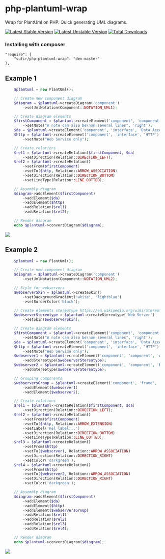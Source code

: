 # php-plantuml-wrap
Wrap for PlantUml on PHP. Quick generating UML diagrams.

[![Latest Stable Version](https://poser.pugx.org/Sufir/php-plantuml-wrap/version)](https://packagist.org/packages/Sufir/php-plantuml-wrap) [![Latest Unstable Version](https://poser.pugx.org/Sufir/php-plantuml-wrap/v/unstable)](//packagist.org/packages/Sufir/php-plantuml-wrap) [![Total Downloads](https://poser.pugx.org/Sufir/php-plantuml-wrap/downloads)](https://packagist.org/packages/Sufir/php-plantuml-wrap)

### Installing with composer
```
"require": {
	"sufir/php-plantuml-wrap": "dev-master"
},
```

## Example 1
```php
    $plantuml = new PlantUml();

	// Create new component diagram
    $diagram = $plantuml->createDiagram('component')
        ->setUmlNotation(Component::NOTATION_UML1);

	// Create diagram elements
    $firstComponent = $plantuml->createElement('component', 'component', 'First Component')
        ->setNote("A note can also be\non several lines", 'right');
    $da = $plantuml->createElement('component', 'interface', 'Data Access');
    $http = $plantuml->createElement('component', 'interface', 'HTTP')
        ->setNote("Web Service only");

	// Create relations
    $rel1 = $plantuml->createRelation($firstComponent, $da)
        ->setDirection(Relation::DIRECTION_LEFT);
    $rel2 = $plantuml->createRelation()
        ->setFrom($firstComponent)
        ->setTo($http, Relation::ARROW_ASSOCIATION)
        ->setDirection(Relation::DIRECTION_BOTTOM)
        ->setLineType(Relation::LINE_DOTTED);

	// Assembly diagram
    $diagram->addElement($firstComponent)
        ->addElement($da)
        ->addElement($http)
        ->addRelation($rel1)
        ->addRelation($rel2);

	// Render diagram
    echo $plantuml->convertDiagram($diagram);
```

<img src="http://www.plantuml.com:80/plantuml/png/hP7DIiD058NtUOfBDwvQ9ibC9hCHYY8k58HMNDzCRZIOJaec5Bfr9OBu1hw3XOAYxJDCtiWOVpUIXSvYO0xVOSwznrxcPeuLpa2NitbfoDIJUbaGd1uV-Pwt0-xUFJGtpPrRkMUtTXltwDRGt7QFbpUXkN9RjuBXtu_t5G461tbbQzZx50Q05f05AanydpCM9pAJd2jCbOpJA5OYPDepPKrGvUSNDPHPFpw6pg3H01QsX8Iyqe2b1LLOG94RiXwPjAEytDHKPQW91ljO8uor9ckxN77WQnKBP8g8qaWgducGb90yH26r_kazd4vFEbCK2qv1pALiMSaGVS6b2bCcXUP1mjw7AIZhPkcbpoY12LMBlFsaDCNoE_Xl7RfjszoclQy_fAT_wR1l6J3iBwOFWD5ejtybhm00">

## Example 2
```php
	$plantuml = new PlantUml();

	// Create new component diagram
    $diagram = $plantuml->createDiagram('component')
        ->setUmlNotation(Component::NOTATION_UML2);

    // Style for webservers
    $webserverSkin = $plantuml->createSkin()
        ->setBackgroundGradient('white', 'lightblue')
        ->setBorderColor('black');

    // Create elements stereotype https://en.wikipedia.org/wiki/Stereotype_(UML)
    $webserverStereotype = $plantuml->createStereotype('Web Server')
        ->setSkin($webserverSkin);

    // Create diagram elements
    $firstComponent = $plantuml->createElement('component', 'component', 'First Component')
        ->setNote("A note can also be\non several lines", 'right');
    $da = $plantuml->createElement('component', 'interface', 'Data Access');
    $http = $plantuml->createElement('component', 'interface', 'HTTP')
        ->setNote("Web Service only");
    $webserver1 = $plantuml->createElement('component', 'component', 'Apache')
        ->addStereotype($webserverStereotype);
    $webserver2 = $plantuml->createElement('component', 'component', 'Nginx')
        ->addStereotype($webserverStereotype);

    // Grouping components
    $webserversGroup = $plantuml->createElement('component', 'frame', 'Servers')
        ->addElement($webserver1)
        ->addElement($webserver2);

    // Create relations
    $rel1 = $plantuml->createRelation($firstComponent, $da)
        ->setDirection(Relation::DIRECTION_LEFT);
    $rel2 = $plantuml->createRelation()
        ->setFrom($firstComponent)
        ->setTo($http, Relation::ARROW_EXTENSION)
        ->setLabel('Rel label...')
        ->setDirection(Relation::DIRECTION_BOTTOM)
        ->setLineType(Relation::LINE_DOTTED);
    $rel3 = $plantuml->createRelation()
        ->setFrom($http)
        ->setTo($webserver1, Relation::ARROW_ASSOCIATION)
        ->setDirection(Relation::DIRECTION_RIGHT)
        ->setColor('darkgreen');
    $rel4 = $plantuml->createRelation()
        ->setFrom($http)
        ->setTo($webserver2, Relation::ARROW_ASSOCIATION)
        ->setDirection(Relation::DIRECTION_RIGHT)
        ->setColor('darkgreen');

    // Assembly diagram
    $diagram->addElement($firstComponent)
        ->addElement($da)
        ->addElement($http)
        ->addElement($webserversGroup)
        ->addRelation($rel1)
        ->addRelation($rel2)
        ->addRelation($rel3)
        ->addRelation($rel4);

    // Render diagram
    echo $plantuml->convertDiagram($diagram);
```

<img src="http://www.plantuml.com:80/plantuml/png/hLJTQjL04BxFKmp72wzwJB99Df5oe5J42nMn5I_4YzdTsJOqtPGahOeAAYXYbRw1u1lKseD7-kChRDx8FJbMMty8OlTYOMTdllc6xsFgjTniO8Nh8ClrZTAGQPQQHmN1dHlNGy-x2FQz_TY-QNVidZsmOtja9tOCxRlkSJWDj2_iiTs3kVy_tWyACBYQLtK3YoU10M0DWh4in8XOGZnAOwbu6lEOIwrq76HSUQPi2AfyPRM1KlUdBq1N8D405dK9WhpIG4rRL641HMweziYeBilBJKELHaamk88DmeAKLDSThup45DTN6KimqvBvI66WcCW4XaBfqxNNbfTlTKLnAdZ6cOeLKqdY2v5Wo2A6CevOeaKy6wOWtStIctsN12nHjPMx9gKf7lqahfsuhl7qawePOL_wCiFCvqaGSi4ZpLM0F9KHne4YAU6n1t1AZ8KDbAiqqq0cd2la8GzJdMPfu8WeZ51hz5cOX30_VqA5gj7eBCxDbTmyx61KobWiD8M-ZbDoT9908AEKKXdhbEjVOPvwV_MYFNOEF7Btw--XB-VYnJvHOQxVO7q9C1m-6VLg2vS7jydv4GKLm-5muFKMpDsxeB1QMwc8pFrHhsR_3DYdNgVL1oVBnEaqiP_jRllAJjeTiFlkkMi_jS_SVMWFs-rpqUfCkvaXzfqP3jgtRZrjjo-XVUv2OzTrt7rExDVfplBgtvTVPts1qirQRXgrM1PbTTQBy60rR-XICLqpejYaQNvPAQh-b2iA1-NS-mq0">

